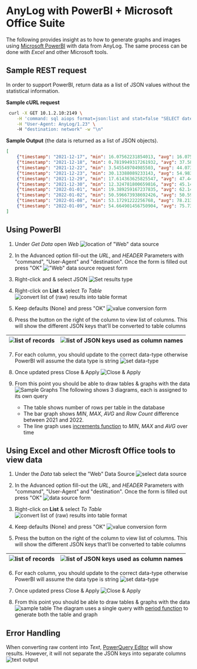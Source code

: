 # AnyLog with PowerBI + Microsoft Office Suite 

The following provides insight as to how to generate graphs and images using [Microsoft PowerBI](https://powerbi.microsoft.com/en-us/downloads/) with data from AnyLog. 
The same process can be done with _Excel_ and other Microsoft tools. 

## Sample REST request
In order to support PowerBI, return data as a list of JSON values without the statistical information.


**Sample cURL request**
```bash
 curl -X GET 10.1.2.10:2149 \
    -H 'command: sql aiops format=json:list and stat=false "SELECT date(timestamp) as timestamp, min(value) as min, avg(value) as avg, max(value) as max FROM lic1_mv group by timestamp ORDER by timestamp limit 10"' \
    -H "User-Agent: AnyLog/1.23" \ 
    -H "destination: network" -w "\n"
```

**Sample Output** (the data is returned as a list of JSON objects).
```json
[
    {"timestamp": "2021-12-17", "min": 16.07562231854013, "avg": 16.07562231854013, "max": 16.07562231854013},
    {"timestamp": "2021-12-18", "min": 0.7819949317261932, "avg": 37.58098167042068, "max": 85.13897566679766},
    {"timestamp": "2021-12-22", "min": 3.545549704985503, "avg": 44.07391736121831, "max": 75.688516046041},
    {"timestamp": "2021-12-23", "min": 30.13388089233143, "avg": 54.983077931262265, "max": 84.77061503184196},
    {"timestamp": "2021-12-29", "min": 17.614363625825547, "avg": 47.44901351353519, "max": 79.27651061410472},
    {"timestamp": "2021-12-30", "min": 12.324781800659816, "avg": 45.14157473898287, "max": 78.54948001563031},
    {"timestamp": "2022-01-01", "min": 19.389259167237835, "avg": 62.144516285293186, "max": 98.28053568049772},
    {"timestamp": "2022-01-02", "min": 50.596673938692426, "avg": 50.596673938692426, "max": 50.596673938692426},
    {"timestamp": "2022-01-08", "min": 53.17291222256768, "avg": 78.21358089166576, "max": 93.42429844531414},
    {"timestamp": "2022-01-09", "min": 54.664901456750904, "avg": 75.73146536262269, "max": 96.79802926849446}
]
```

## Using PowerBI

1. Under _Get Data_ open _Web_
![location of "Web" data source](../imgs/powerbi_img1.png)


2. In the Advanced option fill-out the _URL_, and _HEADER_ Parameters with "command", "User-Agent" and "destination".
Once the form is filled out press "OK"
!["Web" data source request form](../imgs/powerbi_img2.png)


3. Right-click and & select JSON
![Set results type](../imgs/powerbi_img3.png)


4. Right-click on **List** & select _To Table_
![convert list of (raw) results into table format](../imgs/powerbi_img4.png)


5. Keep defaults (None) and press "OK"
![value conversion form](../imgs/powerbi_img5.png)


6. Press the button on the right of the column to view list of columns. 
This will show the different JSON keys that’ll be converted to table columns

| ![list of records](../imgs/powerbi_img6a.png) | ![list of JSON keys used as column names](../imgs/powerbi_img6b.png) |
| --- | --- |

7. For each column, you should update to the correct data-type otherwise PowerBI will assume the data type is string
![set data-type](../imgs/powerbi_img7.png)


8. Once updated press Close & Apply
![Close & Apply](../imgs/powerbi_img8.png)


9. From this point you should be able to draw tables & graphs with the data
![Sample Graphs](../imgs/powerbi_img9.png)
The following shows 3 diagrams, each is assigned to its own query
   * The table shows number of rows per table in the database
   * The bar graph shows _MIN_, _MAX_, _AVG_ and _Row Count_ difference between 2021 and 2022. 
   * The line graph uses [increments function](../queries.md#the-increment-function) to _MIN_, _MAX_ and _AVG_ over time 


## Using Excel and other Microsft Office tools to view data
1. Under the _Data_ tab select the "Web" Data Source
![select data source](../imgs/excel_img1.png)

2. In the Advanced option fill-out the _URL_, and _HEADER_ Parameters with "command", "User-Agent" and "destination".
Once the form is filled out press "OK"
![data source form](../imgs/excel_img2.png)

3. Right-click on **List** & select _To Table_
![convert list of (raw) results into table format](../imgs/powerbi_img4.png)

4. Keep defaults (None) and press "OK"
![value conversion form](../imgs/powerbi_img5.png)

5. Press the button on the right of the column to view list of columns. 
This will show the different JSON keys that’ll be converted to table columns

| ![list of records](../imgs/powerbi_img6a.png) | ![list of JSON keys used as column names](../imgs/powerbi_img6b.png) |
| --- | --- |


6. For each column, you should update to the correct data-type otherwise PowerBI will assume the data type is string
![set data-type](../imgs/powerbi_img7.png)


7. Once updated press Close & Apply
![Close & Apply](../imgs/powerbi_img8.png)


8. From this point you should be able to draw tables & graphs with the data 
![sample table](../imgs/excel_img3.png)
The diagram uses a single query with [period function](../queries.md#the-period-function) to generate both the table and graph


## Error Handling 
When converting raw content into _Text_, [PowerQuery Editor](https://docs.microsoft.com/en-us/power-query/power-query-ui)
will show results. However, it will not separate the JSON keys into separate columns
![text output](../imgs/error_img1.png)